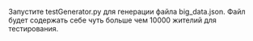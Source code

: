 Запустите testGenerator.py для генерации файла big_data.json. 
Файл будет содержать себе чуть больше чем 10000 жителий для тестирования. 